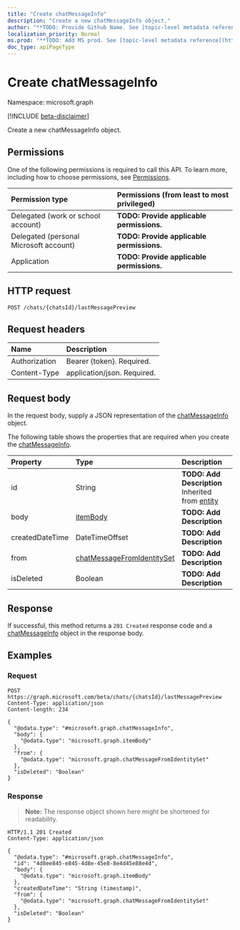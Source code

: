 ```yaml
---
title: "Create chatMessageInfo"
description: "Create a new chatMessageInfo object."
author: "**TODO: Provide Github Name. See [topic-level metadata reference](https://msgo.azurewebsites.net/add/document/guidelines/metadata.html#topic-level-metadata)**"
localization_priority: Normal
ms.prod: "**TODO: Add MS prod. See [topic-level metadata reference](https://msgo.azurewebsites.net/add/document/guidelines/metadata.html#topic-level-metadata)**"
doc_type: apiPageType
---
```


# Create chatMessageInfo
Namespace: microsoft.graph

[!INCLUDE [beta-disclaimer](../../includes/beta-disclaimer.md)]

Create a new chatMessageInfo object.

## Permissions
One of the following permissions is required to call this API. To learn more, including how to choose permissions, see [Permissions](/graph/permissions-reference).

|Permission type|Permissions (from least to most privileged)|
|:---|:---|
|Delegated (work or school account)|**TODO: Provide applicable permissions.**|
|Delegated (personal Microsoft account)|**TODO: Provide applicable permissions.**|
|Application|**TODO: Provide applicable permissions.**|

## HTTP request

<!-- {
  "blockType": "ignored"
}
-->
``` http
POST /chats/{chatsId}/lastMessagePreview
```

## Request headers
|Name|Description|
|:---|:---|
|Authorization|Bearer {token}. Required.|
|Content-Type|application/json. Required.|

## Request body
In the request body, supply a JSON representation of the [chatMessageInfo](../resources/chatmessageinfo.md) object.

The following table shows the properties that are required when you create the [chatMessageInfo](../resources/chatmessageinfo.md).

|Property|Type|Description|
|:---|:---|:---|
|id|String|**TODO: Add Description** Inherited from [entity](../resources/entity.md)|
|body|[itemBody](../resources/itembody.md)|**TODO: Add Description**|
|createdDateTime|DateTimeOffset|**TODO: Add Description**|
|from|[chatMessageFromIdentitySet](../resources/chatmessagefromidentityset.md)|**TODO: Add Description**|
|isDeleted|Boolean|**TODO: Add Description**|



## Response

If successful, this method returns a `201 Created` response code and a [chatMessageInfo](../resources/chatmessageinfo.md) object in the response body.

## Examples

### Request
<!-- {
  "blockType": "request",
  "name": "create_chatmessageinfo_from_"
}
-->
``` http
POST https://graph.microsoft.com/beta/chats/{chatsId}/lastMessagePreview
Content-Type: application/json
Content-length: 234

{
  "@odata.type": "#microsoft.graph.chatMessageInfo",
  "body": {
    "@odata.type": "microsoft.graph.itemBody"
  },
  "from": {
    "@odata.type": "microsoft.graph.chatMessageFromIdentitySet"
  },
  "isDeleted": "Boolean"
}
```


### Response
>**Note:** The response object shown here might be shortened for readability.
<!-- {
  "blockType": "response",
  "truncated": true,
  "@odata.type": "microsoft.graph.chatMessageInfo"
}
-->
``` http
HTTP/1.1 201 Created
Content-Type: application/json

{
  "@odata.type": "#microsoft.graph.chatMessageInfo",
  "id": "4d8ee845-e845-4d8e-45e8-8e4d45e88e4d",
  "body": {
    "@odata.type": "microsoft.graph.itemBody"
  },
  "createdDateTime": "String (timestamp)",
  "from": {
    "@odata.type": "microsoft.graph.chatMessageFromIdentitySet"
  },
  "isDeleted": "Boolean"
}
```

